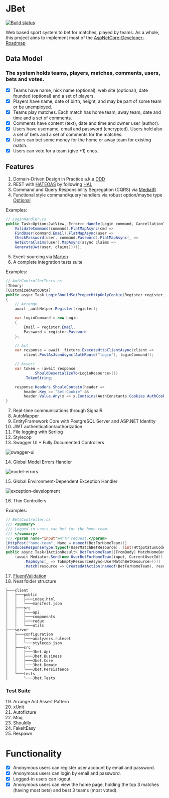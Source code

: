 # JBet

[![Build status](https://ci.appveyor.com/api/projects/status/5xu73ew2on693vhe?svg=true)](https://ci.appveyor.com/project/profjordanov/sports-system)

Web based sport system to bet for matches, played by teams.
As a whole, this project aims to implement most of the [AspNetCore-Developer-Roadmap](https://github.com/MoienTajik/AspNetCore-Developer-Roadmap)

## Data Model
### The system holds teams, players, matches, comments, users, bets and votes.
- [x] Teams have name, nick name (optional), web site (optional), date founded (optional) and a set of players.
- [x] Players have name, date of birth, height, and may be part of some team or be unemployed.
- [x] Teams play matches. Each match has home team, away team, date and time and a set of comments.
- [x] Comments have content (text), date and time and owner user (author).
- [x] Users have username, email and password (encrypted). Users hold also a set of bets and a set of comments for the matches.
- [x] Users can bet some money for the home or away team for existing match.
- [x] Users can vote for a team (give +1) ones.

## Features
1. Domain-Driven Design in Practice a.k.a [DDD](https://en.wikipedia.org/wiki/Domain-driven_design)
2. REST with [HATEOAS](https://github.com/riskfirst/riskfirst.hateoas) by following [HAL](http://stateless.co/hal_specification.html)
3. Command and Query Responsibility Segregation (CQRS) via [MediatR](https://github.com/jbogard/MediatR)
4. Functional style command/query handlers via robust option/maybe type [Optional](https://github.com/nlkl/Optional)

Examples:
```csharp
// LoginHandler.cs
public Task<Option<JwtView, Error>> Handle(Login command, CancellationToken cancellationToken = default) =>
    ValidateCommand(command).FlatMapAsync(cmd =>
    FindUser(command.Email).FlatMapAsync(user =>
    CheckPassword(user, command.Password).FlatMapAsync(_ =>
    GetExtraClaims(user).MapAsync(async claims =>
    GenerateJwt(user, claims)))));
```
5. Event-sourcing via [Marten](https://jasperfx.github.io/marten/)
6. A complete integration tests suite

Examples:
```csharp
// AuthControllerTests.cs
[Theory]
[CustomizedAutoData]
public async Task LoginShouldSetProperHttpOnlyCookie(Register register)
{
    // Arrange
    await _authHelper.Register(register);

    var loginCommand = new Login
    {
        Email = register.Email,
        Password = register.Password
    };

    // Act
    var response = await _fixture.ExecuteHttpClientAsync(client =>
        client.PostAsJsonAsync(AuthRoute("login"), loginCommand));

    // Assert
    var token = (await response
            .ShouldDeserializeTo<LoginResource>())
        .TokenString;

    response.Headers.ShouldContain(header =>
        header.Key == "Set-Cookie" &&
        header.Value.Any(x => x.Contains(AuthConstants.Cookies.AuthCookieName) && x.Contains(token)));
}
```
7. Real-time communications through SignalR
8. AutoMapper
9. EntityFramework Core with PostgreSQL Server and ASP.NET Identity
10. JWT authentication/authorization
11. File logging with Serilog
12. Stylecop
13. Swagger UI + Fully Documented Controllers

![swagger-ui](https://devadventures.net/wp-content/uploads/2018/06/swagger-ui-new.png)

14. Global Model Errors Handler

![model-errors](https://devadventures.net/wp-content/uploads/2018/05/model-errors.png)

15. Global Environment-Dependent Exception Handler

![exception-development](https://devadventures.net/wp-content/uploads/2018/06/exception-development.png)

16. Thin Controllers

Examples:
```csharp
// BetsController.cs
/// <summary>
/// Logged-in users can bet for the home team.
/// </summary>
/// <param name="input">HTTP request.</param>
[HttpPost("home-team", Name = nameof(BetForHomeTeam))]
[ProducesResponseType(typeof(UserMatchBetResource), (int)HttpStatusCode.Created)]
public async Task<IActionResult> BetForHomeTeam([FromBody] MatchHomeBetInput input) =>
    (await Mediator.Send(new UserBetForHomeTeam(input, CurrentUserId))
        .MapAsync(_ => ToEmptyResourceAsync<UserMatchBetResource>()))
        .Match(resource => CreatedAtAction(nameof(BetForHomeTeam), resource), Error);
```
17. [FluentValidation](https://fluentvalidation.net/)
18. Neat folder structure
```
├───client
│   ├───public
│   │   ├───index.html
│   │   └───manifest.json
│   ├───src
│   │   ├───api
│   │   ├───components
│   │   ├───redux
│   │   └───utils
├───server
│   ├───configuration
│   │   ├───analyzers.ruleset
│   │   └───stylecop.json
│   ├───src
│   │   ├───Jbet.Api
│   │   ├───Jbet.Business
│   │   ├───Jbet.Core
│   │   ├───Jbet.Domain
│   │   └───Jbet.Persistence
│   └───tests
│       └───Jbet.Tests
```
### Test Suite
19. Arrange Act Assert Pattern
20. xUnit
21. Autofixture
22. Moq
23. Shouldly
24. FakeItEasy
25. Respawn

# Functionality
- [x] Anonymous users can register user account by email and password.
- [x] Anonymous users can login by email and password.
- [x] Logged-in users can logout.
- [x] Anonymous users can view the home page, holding the top 3 matches (having most bets) and best 3 teams (most voted).

